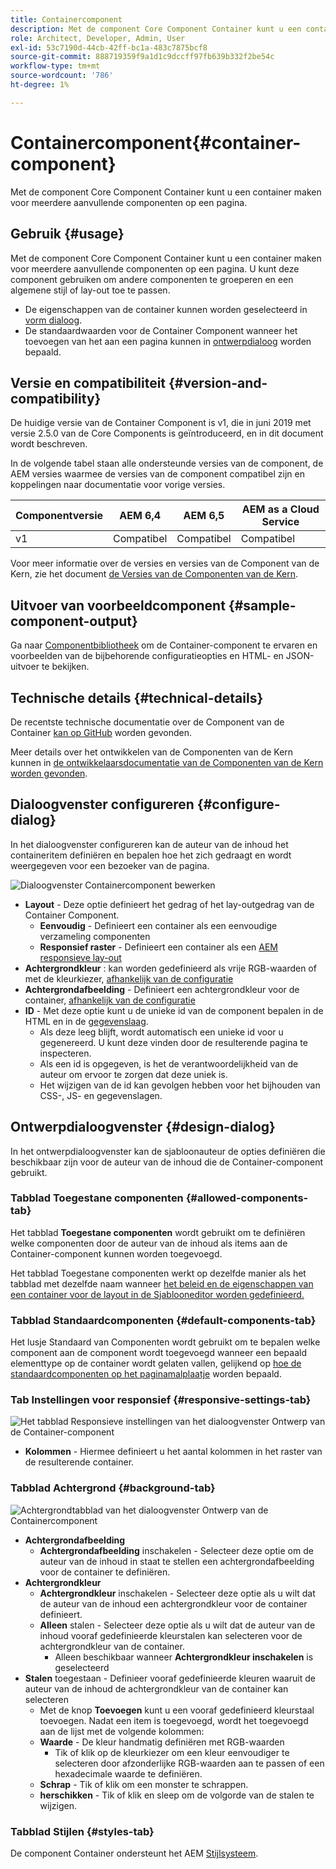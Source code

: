 ```yaml
---
title: Containercomponent
description: Met de component Core Component Container kunt u een container maken voor meerdere aanvullende componenten op een pagina.
role: Architect, Developer, Admin, User
exl-id: 53c7190d-44cb-42ff-bc1a-483c7875bcf8
source-git-commit: 888719359f9a1d1c9dccff97fb639b332f2be54c
workflow-type: tm+mt
source-wordcount: '786'
ht-degree: 1%

---
```


# Containercomponent{#container-component}

Met de component Core Component Container kunt u een container maken voor meerdere aanvullende componenten op een pagina.

## Gebruik {#usage}

Met de component Core Component Container kunt u een container maken voor meerdere aanvullende componenten op een pagina. U kunt deze component gebruiken om andere componenten te groeperen en een algemene stijl of lay-out toe te passen.

* De eigenschappen van de container kunnen worden geselecteerd in [vorm dialoog](#configure-dialog).
* De standaardwaarden voor de Container Component wanneer het toevoegen van het aan een pagina kunnen in [ontwerpdialoog](#design-dialog) worden bepaald.

## Versie en compatibiliteit {#version-and-compatibility}

De huidige versie van de Container Component is v1, die in juni 2019 met versie 2.5.0 van de Core Components is geïntroduceerd, en in dit document wordt beschreven.

In de volgende tabel staan alle ondersteunde versies van de component, de AEM versies waarmee de versies van de component compatibel zijn en koppelingen naar documentatie voor vorige versies.

| Componentversie | AEM 6,4 | AEM 6,5 | AEM as a Cloud Service |
|--- |--- |---|---|
| v1 | Compatibel | Compatibel | Compatibel |

Voor meer informatie over de versies en versies van de Component van de Kern, zie het document [de Versies van de Componenten van de Kern](/help/versions.md).

## Uitvoer van voorbeeldcomponent {#sample-component-output}

Ga naar [Componentbibliotheek](https://adobe.com/go/aem_cmp_library_container) om de Container-component te ervaren en voorbeelden van de bijbehorende configuratieopties en HTML- en JSON-uitvoer te bekijken.

## Technische details {#technical-details}

De recentste technische documentatie over de Component van de Container [kan op GitHub](https://adobe.com/go/aem_cmp_tech_container_v1) worden gevonden.

Meer details over het ontwikkelen van de Componenten van de Kern kunnen in [de ontwikkelaarsdocumentatie van de Componenten van de Kern worden gevonden](/help/developing/overview.md).

## Dialoogvenster configureren {#configure-dialog}

In het dialoogvenster configureren kan de auteur van de inhoud het containeritem definiëren en bepalen hoe het zich gedraagt en wordt weergegeven voor een bezoeker van de pagina.

![Dialoogvenster Containercomponent bewerken](/help/assets/container-edit.png)

* **Layout**  - Deze optie definieert het gedrag of het lay-outgedrag van de Container Component.
   * **Eenvoudig**  - Definieert een container als een eenvoudige verzameling componenten
   * **Responsief raster**  - Definieert een container als een  [AEM responsieve lay-out](https://experienceleague.adobe.com/docs/experience-manager-cloud-service/sites/authoring/features/responsive-layout.html)
* **Achtergrondkleur** : kan worden gedefinieerd als vrije RGB-waarden of met de kleurkiezer,  [afhankelijk van de configuratie](#background-tab)
* **Achtergrondafbeelding**  - Definieert een achtergrondkleur voor de container,   [afhankelijk van de configuratie](#background-tab)
* **ID**  - Met deze optie kunt u de unieke id van de component bepalen in de HTML en in de  [gegevenslaag](/help/developing/data-layer/overview.md).
   * Als deze leeg blijft, wordt automatisch een unieke id voor u gegenereerd. U kunt deze vinden door de resulterende pagina te inspecteren.
   * Als een id is opgegeven, is het de verantwoordelijkheid van de auteur om ervoor te zorgen dat deze uniek is.
   * Het wijzigen van de id kan gevolgen hebben voor het bijhouden van CSS-, JS- en gegevenslagen.

## Ontwerpdialoogvenster {#design-dialog}

In het ontwerpdialoogvenster kan de sjabloonauteur de opties definiëren die beschikbaar zijn voor de auteur van de inhoud die de Container-component gebruikt.

### Tabblad Toegestane componenten {#allowed-components-tab}

Het tabblad **Toegestane componenten** wordt gebruikt om te definiëren welke componenten door de auteur van de inhoud als items aan de Container-component kunnen worden toegevoegd.

Het tabblad Toegestane componenten werkt op dezelfde manier als het tabblad met dezelfde naam wanneer [het beleid en de eigenschappen van een container voor de layout in de Sjablooneditor worden gedefinieerd.](https://experienceleague.adobe.com/docs/experience-manager-cloud-service/sites/authoring/features/templates.html)

### Tabblad Standaardcomponenten {#default-components-tab}

Het lusje Standaard van Componenten wordt gebruikt om te bepalen welke component aan de component wordt toegevoegd wanneer een bepaald elementtype op de container wordt gelaten vallen, gelijkend op [hoe de standaardcomponenten op het paginamalplaatje](https://experienceleague.adobe.com/docs/experience-manager-cloud-service/sites/authoring/features/templates.html) worden bepaald.

### Tab Instellingen voor responsief {#responsive-settings-tab}

![Het tabblad Responsieve instellingen van het dialoogvenster Ontwerp van de Container-component](/help/assets/container-design-responsive.png)

* **Kolommen**  - Hiermee definieert u het aantal kolommen in het raster van de resulterende container.

### Tabblad Achtergrond {#background-tab}

![Achtergrondtabblad van het dialoogvenster Ontwerp van de Containercomponent](/help/assets/container-design-background.png)

* **Achtergrondafbeelding**
   * **Achtergrondafbeelding**  inschakelen - Selecteer deze optie om de auteur van de inhoud in staat te stellen een achtergrondafbeelding voor de container te definiëren.
* **Achtergrondkleur**
   * **Achtergrondkleur**  inschakelen - Selecteer deze optie als u wilt dat de auteur van de inhoud een achtergrondkleur voor de container definieert.
   * **Alleen**  stalen - Selecteer deze optie als u wilt dat de auteur van de inhoud vooraf gedefinieerde kleurstalen kan selecteren voor de achtergrondkleur van de container.
      * Alleen beschikbaar wanneer **Achtergrondkleur inschakelen** is geselecteerd
* **Stalen**  toegestaan - Definieer vooraf gedefinieerde kleuren waaruit de auteur van de inhoud de achtergrondkleur van de container kan selecteren
   * Met de knop **Toevoegen** kunt u een vooraf gedefinieerd kleurstaal toevoegen. Nadat een item is toegevoegd, wordt het toegevoegd aan de lijst met de volgende kolommen:
   * **Waarde**  - De kleur handmatig definiëren met RGB-waarden
      * Tik of klik op de kleurkiezer om een kleur eenvoudiger te selecteren door afzonderlijke RGB-waarden aan te passen of een hexadecimale waarde te definiëren.
   * **Schrap**  - Tik of klik om een monster te schrappen.
   * **herschikken**  - Tik of klik en sleep om de volgorde van de stalen te wijzigen.

### Tabblad Stijlen {#styles-tab}

De component Container ondersteunt het AEM [Stijlsysteem](/help/get-started/authoring.md#component-styling).
